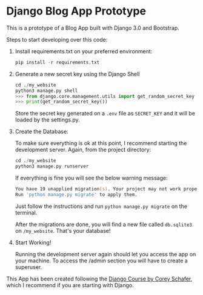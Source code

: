 # Django Blog App Prototype

This is a prototype of a Blog App built with Django 3.0 and Bootstrap.

Steps to start developing over this code:

1. Install requirements.txt on your preferred environment:

    ```python
    pip install -r requirements.txt
    ```

2. Generate a new secret key using the Django Shell

    ```python
    cd ./my_website
    python3 manage.py shell
    >>> from django.core.management.utils import get_random_secret_key
    >>> print(get_random_secret_key())
    ```

    Store the secret key generated on a `.env` file as `SECRET_KEY` and it will be loaded by the settings.py.

3. Create the Database:

    To make sure everything is ok at this point, I recommend starting the development server. Again, from the project directory:

    ```python
    cd ./my_website
    python3 manage.py runserver
    ```

    If everything is fine you will see the below warning message:

    ```zsh
    You have 19 unapplied migration(s). Your project may not work properly until you apply the migrations for app(s): admin, auth, blog, contenttypes, sessions, users.
    Run 'python manage.py migrate' to apply them.
    ```

    Just follow the instructions and run `python manage.py migrate` on the terminal.

    After the migrations are done, you will find a new file called `db.sqlite3` on `/my_website`. That's your database!

4. Start Working!

    Running the development server again should let you access the app on your machine. To access the /admin section you will have to create a superuser.

This App has been created following the [Django Course by Corey Schafer](https://www.youtube.com/watch?v=UmljXZIypDc&list=PL-osiE80TeTtoQCKZ03TU5fNfx2UY6U4p), which I recommend if you are starting with Django.
